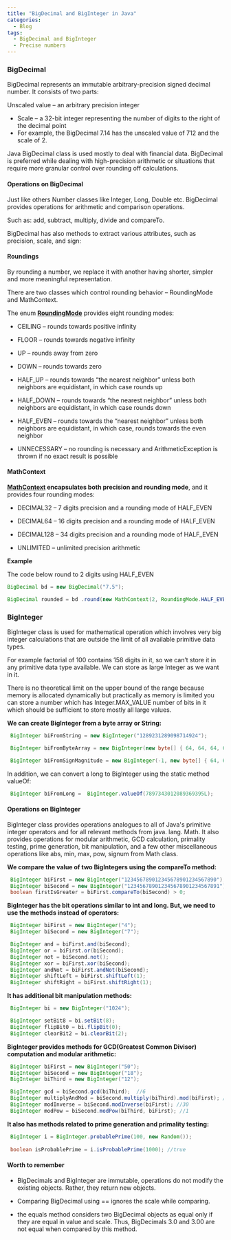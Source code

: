```yaml
---
title: "BigDecimal and BigInteger in Java"
categories:
  - Blog
tags:
  - BigDecimal and BigInteger
  - Precise numbers
---
```


### BigDecimal

BigDecimal represents an immutable arbitrary-precision signed decimal number. It consists of two parts:

Unscaled value – an arbitrary precision integer
* Scale – a 32-bit integer representing the number of digits to the right of the decimal point
* For example, the BigDecimal 7.14 has the unscaled value of 712 and the scale of 2.

Java BigDecimal class is used mostly to deal with financial data. BigDecimal is preferred while dealing with high-precision arithmetic or situations that require more granular control over rounding off calculations.

#### Operations on BigDecimal

Just like others Number classes like Integer, Long, Double etc. BigDecimal provides operations for arithmetic and comparison operations. 

Such as: add, subtract, multiply, divide and compareTo.

BigDecimal has also methods to extract various attributes, such as precision, scale, and sign:

#### Roundings

By rounding a number, we replace it with another having shorter, simpler and more meaningful representation. 

There are two classes which control rounding behavior – RoundingMode and MathContext.

The enum **[RoundingMode](https://docs.oracle.com/en/java/javase/11/docs/api/java.base/java/math/RoundingMode.html)** provides eight rounding modes:

* CEILING – rounds towards positive infinity

* FLOOR – rounds towards negative infinity

* UP – rounds away from zero

* DOWN – rounds towards zero

* HALF_UP – rounds towards “the nearest neighbor” unless both neighbors are equidistant, in which case rounds up

* HALF_DOWN – rounds towards “the nearest neighbor” unless both neighbors are equidistant, in which case rounds down

* HALF_EVEN – rounds towards the “nearest neighbor” unless both neighbors are equidistant, in which case, rounds towards the even neighbor

* UNNECESSARY – no rounding is necessary and ArithmeticException is thrown if no exact result is possible

#### MathContext

**[MathContext](https://docs.oracle.com/en/java/javase/11/docs/api/java.base/java/math/MathContext.html) encapsulates both precision and rounding mode**, and it provides four rounding modes:

* DECIMAL32 – 7 digits precision and a rounding mode of HALF_EVEN

* DECIMAL64 – 16 digits precision and a rounding mode of HALF_EVEN

* DECIMAL128 – 34 digits precision and a rounding mode of HALF_EVEN

* UNLIMITED – unlimited precision arithmetic

**Example**

The code below round to 2 digits using HALF_EVEN

```java
BigDecimal bd = new BigDecimal("7.5");

BigDecimal rounded = bd .round(new MathContext(2, RoundingMode.HALF_EVEN));
```


### BigInteger

BigInteger class is used for mathematical operation which involves very big integer calculations that are outside the limit of all available primitive data types.

For example factorial of 100 contains 158 digits in it, so we can’t store it in any primitive data type available. We can store as large Integer as we want in it. 

There is no theoretical limit on the upper bound of the range because memory is allocated dynamically but practically as memory is limited you can store a number which has Integer.MAX_VALUE number of bits in it which should be sufficient to store mostly all large values.


**We can create BigInteger from a byte array or String:**
```java
 BigInteger biFromString = new BigInteger("1289231289098714924");

 BigInteger biFromByteArray = new BigInteger(new byte[] { 64, 64, 64, 64, 64, 64 });

 BigInteger biFromSignMagnitude = new BigInteger(-1, new byte[] { 64, 64, 64, 64, 64, 64 });
```

In addition, we can convert a long to BigInteger using the static method valueOf:
```java
 BigInteger biFromLong =  BigInteger.valueOf(7897343012089369395L);
```

#### Operations on BigInteger

BigInteger class provides operations analogues to all of Java's primitive integer operators and for all relevant methods from java. lang. Math. 
It also provides operations for modular arithmetic, GCD calculation, primality testing, prime generation, bit manipulation, and a few other miscellaneous operations like abs, min, max, pow, signum from Math class.

**We compare the value of two BigIntegers using the compareTo method:**
```java
 BigInteger biFirst = new BigInteger("123456789012345678901234567890");
 BigInteger biSecond = new BigInteger("123456789012345678901234567891");
 boolean firstIsGreater = biFirst.compareTo(biSecond) > 0;
```

**BigInteger has the bit operations similar to int and long. But, we need to use the methods instead of operators:**
```java
 BigInteger biFirst = new BigInteger("4");
 BigInteger biSecond = new BigInteger("7");

 BigInteger and = biFirst.and(biSecond);
 BigInteger or = biFirst.or(biSecond);
 BigInteger not = biSecond.not();
 BigInteger xor = biFirst.xor(biSecond);
 BigInteger andNot = biFirst.andNot(biSecond);
 BigInteger shiftLeft = biFirst.shiftLeft(1);
 BigInteger shiftRight = biFirst.shiftRight(1);
```

**It has additional bit manipulation methods:**

```java
 BigInteger bi = new BigInteger("1024");

 BigInteger setBit8 = bi.setBit(8);
 BigInteger flipBit0 = bi.flipBit(0);
 BigInteger clearBit2 = bi.clearBit(2);

```

**BigInteger provides methods for GCD(Greatest Common Divisor) computation and modular arithmetic:**
```java
 BigInteger biFirst = new BigInteger("50");
 BigInteger biSecond = new BigInteger("18");
 BigInteger biThird = new BigInteger("12");

 BigInteger gcd = biSecond.gcd(biThird);  //6
 BigInteger multiplyAndMod = biSecond.multiply(biThird).mod(biFirst); //20
 BigInteger modInverse = biSecond.modInverse(biFirst); //30
 BigInteger modPow = biSecond.modPow(biThird, biFirst); //1

```

**It also has methods related to prime generation and primality testing:**
```java
 BigInteger i = BigInteger.probablePrime(100, new Random());
        
 boolean isProbablePrime = i.isProbablePrime(1000); //true
```



#### Worth to remember

* BigDecimals and BigInteger are immutable, operations do not modify the existing objects. Rather, they return new objects.                            

* Comparing BigDecimal using == ignores the scale while comparing.

* the equals method considers two BigDecimal objects as equal only if they are equal in value and scale. Thus, BigDecimals 3.0 and 3.00 are not equal when compared by this method.




